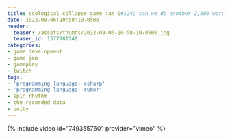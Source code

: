 ```yaml
---
title: ecological collapse game jam &#124; can we do another 2,000 words? &#124; day 5 part 2
date: 2022-09-06T20:58:10-0500
header:
  teaser: /assets/thumbs/2022-09-06-20-58-10-0500.jpg
  teaser_id: 1577981248
categories:
- game development
- game jam
- gameplay
- twitch
tags:
- 'programming language: csharp'
- 'programming language: rumor'
- spin rhythm
- the recorded data
- unity
---
```

{% include video id="749355760" provider="vimeo" %}
